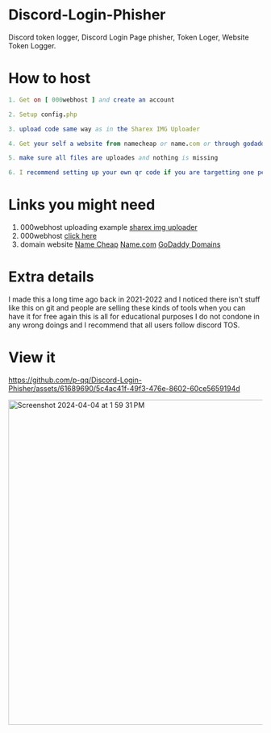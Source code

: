 # Discord-Login-Phisher
Discord token logger, Discord Login Page phisher, Token Loger, Website Token Logger.

# How to host

```nim
1. Get on [ 000webhost ] and create an account

2. Setup config.php

3. upload code same way as in the Sharex IMG Uploader

4. Get your self a website from namecheap or name.com or through godaddy make sure its a good name I had http://academy-moderation-formulary.com/

5. make sure all files are uploades and nothing is missing

6. I recommend setting up your own qr code if you are targetting one person but if its multiple then do as you please
```
# Links you might need
1. 000webhost uploading example [sharex img uploader](https://github.com/p-qq/Sharex-Img-Uploader)
2. 000webhost [click here](https://www.000webhost.com)
3. domain website [Name Cheap](https://www.namecheap.com/domains/domain-name-search/?gad_source=1&gclid=Cj0KCQjwwMqvBhCtARIsAIXsZpZZR1pe1DPFxWGS3fxB4xzRMidOGUFGbV25mvDzZIsA6ZreSyyjpGEaAtvHEALw_wcB) [Name.com](https://www.name.com) [GoDaddy Domains](https://www.godaddy.com/domains)

   
# Extra details

I made this a long time ago back in 2021-2022 and I noticed there isn't stuff like this on git and people are selling these kinds of tools when you can have it for free again this is all for educational purposes I do not condone in any wrong doings and I recommend that all users follow discord TOS. 

# View it

https://github.com/p-qq/Discord-Login-Phisher/assets/61689690/5c4ac41f-49f3-476e-8602-60ce5659194d

<img width="645" alt="Screenshot 2024-04-04 at 1 59 31 PM" src="https://github.com/p-qq/Discord-Login-Phisher/assets/61689690/5c649c74-c277-4800-aeed-8edfa655c1ff">

